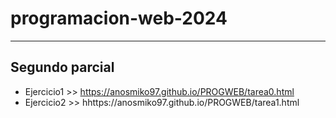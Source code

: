 # programacion-web-2024
---
## Segundo parcial
- Ejercicio1 >> https://anosmiko97.github.io/PROGWEB/tarea0.html
- Ejercicio2 >> hhttps://anosmiko97.github.io/PROGWEB/tarea1.html

